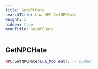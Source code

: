 ```yaml
---
title: GetNPCHate
searchTitle: Lua NPC GetNPCHate
weight: 1
hidden: true
menuTitle: GetNPCHate
---
```

## GetNPCHate
```lua
NPC:GetNPCHate(Lua_Mob ent); -- number
```